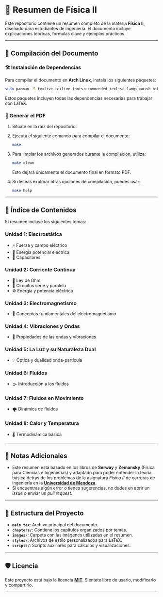 # 📘 Resumen de Física II

Este repositorio contiene un resumen completo de la materia **Física II**, diseñado para estudiantes de ingeniería. El documento incluye explicaciones teóricas, fórmulas clave y ejemplos prácticos.

---

## 🚀 Compilación del Documento

### 🛠️ Instalación de Dependencias

Para compilar el documento en **Arch Linux**, instala los siguientes paquetes:

```sh
sudo pacman -S texlive texlive-fontsrecommended texlive-langspanish biber
```

Estos paquetes incluyen todas las dependencias necesarias para trabajar con LaTeX.

### 📄 Generar el PDF

1. Sitúate en la raíz del repositorio.
2. Ejecuta el siguiente comando para compilar el documento:

   ```sh
   make
   ```

3. Para limpiar los archivos generados durante la compilación, utiliza:

   ```sh
   make clean
   ```

   Esto dejará únicamente el documento final en formato PDF.

4. Si deseas explorar otras opciones de compilación, puedes usar:

   ```sh
   make help
   ```

---

## 📑 Índice de Contenidos

El resumen incluye los siguientes temas:

### Unidad 1: Electrostática
- ⚡ Fuerza y campo eléctrico
- 🔋 Energía potencial eléctrica
- 🧲 Capacitores

### Unidad 2: Corriente Continua
- 🔌 Ley de Ohm
- 🔗 Circuitos serie y paralelo
- ⚙️ Energía y potencia eléctrica

### Unidad 3: Electromagnetismo
- 🌌 Conceptos fundamentales del electromagnetismo

### Unidad 4: Vibraciones y Ondas
- 🌊 Propiedades de las ondas y vibraciones

### Unidad 5: La Luz y su Naturaleza Dual
- 💡 Óptica y dualidad onda-partícula

### Unidad 6: Fluidos
- 🌫️ Introducción a los fluidos

### Unidad 7: Fluidos en Movimiento
- 🌪️ Dinámica de fluidos

### Unidad 8: Calor y Temperatura
- 🌡️ Termodinámica básica

---

## 📝 Notas Adicionales

- Este resumen está basado en los libros de **Serway** y **Zemansky** (Física para Ciencias e Ingenierías) y adaptado para poder entender la teoría básica detras de los problemas de la asignatura _Física II_ de carreras de ingeniería en la **[Universidad de Mendoza](https://um.edu.ar/)**.
- Si encuentras algún error o tienes sugerencias, no dudes en abrir un _issue_ o enviar un _pull request_.

---

## 📂 Estructura del Proyecto

- **`main.tex`**: Archivo principal del documento.
- **`chapters/`**: Contiene los capítulos organizados por temas.
- **`images/`**: Carpeta con las imágenes utilizadas en el resumen.
- **`styles/`**: Archivos de estilo personalizados para LaTeX.
- **`scripts/`**: Scripts auxiliares para cálculos y visualizaciones.

---

## 🛡️ Licencia

Este proyecto está bajo la licencia **[MIT](LICENSE)**. Siéntete libre de usarlo, modificarlo y compartirlo.

---